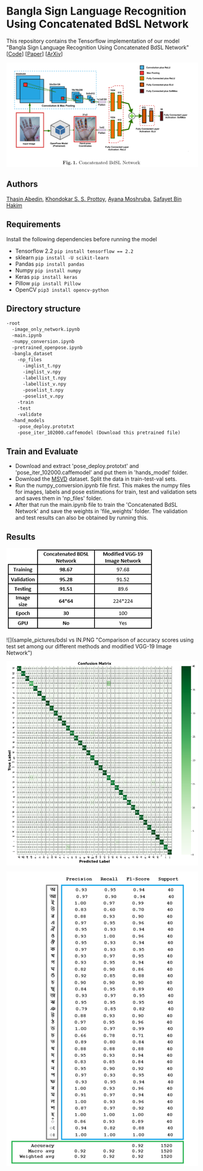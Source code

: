 # Bangla Sign Language Recognition Using Concatenated BdSL Network
This repository contains the Tensorflow implementation of our model "Bangla Sign Language Recognition Using Concatenated BdSL Network" <br>
[[Code](https://github.com/orvee-17/concatenated_bdsl)] [[Paper](https://arxiv.org/ftp/arxiv/papers/2107/2107.11818.pdf)] [[ArXiv](https://arxiv.org/abs/)]

![Main Model](sample_pictures/main.PNG "Concatenated BdSL Network")

## Authors
   [Thasin Abedin](https://github.com/orvee-17), [Khondokar S. S. Prottoy](https://github.com/KhondokarProttoy), [Ayana Moshruba](), [Safayet Bin Hakim]()

## Requirements
Install the following dependencies before running the model
  - Tensorflow 2.2 `pip install tensorflow == 2.2`
  - sklearn `pip install -U scikit-learn`
  - Pandas `pip install pandas`
  - Numpy `pip install numpy`
  - Keras `pip install keras`
  - Pillow `pip install Pillow`
  - OpenCV `pip3 install opencv-python`

## Directory structure
```
-root
  -image_only_network.ipynb
  -main.ipynb
  -numpy_conversion.ipynb
  -pretrained_openpose.ipynb
  -bangla_dataset
    -np_files
      -imglist_t.npy
      -imglist_v.npy
      -labellist_t.npy
      -labellist_v.npy
      -poselist_t.npy
      -poselist_v.npy      
    -train
    -test
    -validate
  -hand_models
    -pose_deploy.prototxt
    -pose_iter_102000.caffemodel (Download this pretrained file)
```

## Train and Evaluate
  - Download and extract 'pose_deploy.prototxt' and 'pose_iter_102000.caffemodel' and put them in 'hands_model' folder.
  - Download the [MSVD](https://www.microsoft.com/en-us/download/details.aspx?id=52422&from=https%3A%2F%2Fresearch.microsoft.com%2Fen-us%2Fdownloads%2F38cf15fd-b8df-477e-a4e4-a4680caa75af%2F) dataset. Split the data in train-test-val sets.
  - Run the numpy_conversion.ipynb file first. This makes the numpy files for images, labels and pose estimations for train, test and validation sets and saves them in 'np_files' folder.
  - After that run the main.ipynb file to train the 'Concatenated BdSL Network' and save the weights in 'file_weights' folder. The validation and test results can also be obtained by running this.

## Results
![](sample_pictures/table_bdsl.PNG "Comparison table of classification accuracy and used resources between our novel method and other work with same dataset")<br>

![](sample_pictures/bdsl vs IN.PNG "Comparison of accuracy scores using test set among our different methods and modified VGG-19 Image Network")<br>

![](sample_pictures/cm16.PNG "Confusion Matrix of the BdSL alphabet")<br>

![](sample_pictures/f1.PNG "F1-score on test data")<br>
